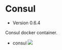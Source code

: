 # Consul

 - Version 0.6.4

Consul docker container.

- consul [![](https://badge.imagelayers.io/ldejager/consul:latest.svg)](https://imagelayers.io/?images=ldejager/consul:latest)

